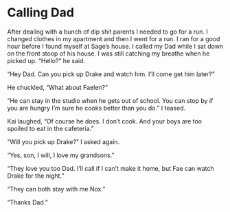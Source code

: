 # Calling Dad

After dealing with a bunch of dip shit parents I needed to go for a run.  I changed clothes in my apartment and then I went for a run.  I ran for a good hour before I found myself at Sage’s house.  I called my Dad while I sat down on the front stoop of his house.  I was still catching my breathe when he picked up.  “Hello?” he said.
 
“Hey Dad.  Can you pick up Drake and watch him.  I’ll come get him later?”
 
He chuckled, “What about Faelen?”
 
“He can stay in the studio when he gets out of school.  You can stop by if you are hungry I’m sure he cooks better than you do.” I teased.
 
Kai laughed, “Of course he does.  I don’t cook.  And your boys are too spoiled to eat in the cafeteria.”
 
“Will you pick up Drake?”  I asked again.
 
“Yes, son, I will, I love my grandsons.”
 
“They love you too Dad.  I’ll call if I can’t make it home, but Fae can watch Drake for the night.”
 
“They can both stay with me Nox.”
 
“Thanks Dad.”

